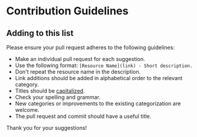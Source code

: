 # Contribution Guidelines

## Adding to this list

Please ensure your pull request adheres to the following guidelines:

- Make an individual pull request for each suggestion.
- Use the following format: `[Resource Name](link) - Short description.`
- Don't repeat the resource name in the description.
- Link additions should be added in alphabetical order to the relevant category.
- Titles should be [capitalized](http://grammar.yourdictionary.com/capitalization/rules-for-capitalization-in-titles.html).
- Check your spelling and grammar.
- New categories or improvements to the existing categorization are welcome.
- The pull request and commit should have a useful title.

Thank you for your suggestions!
